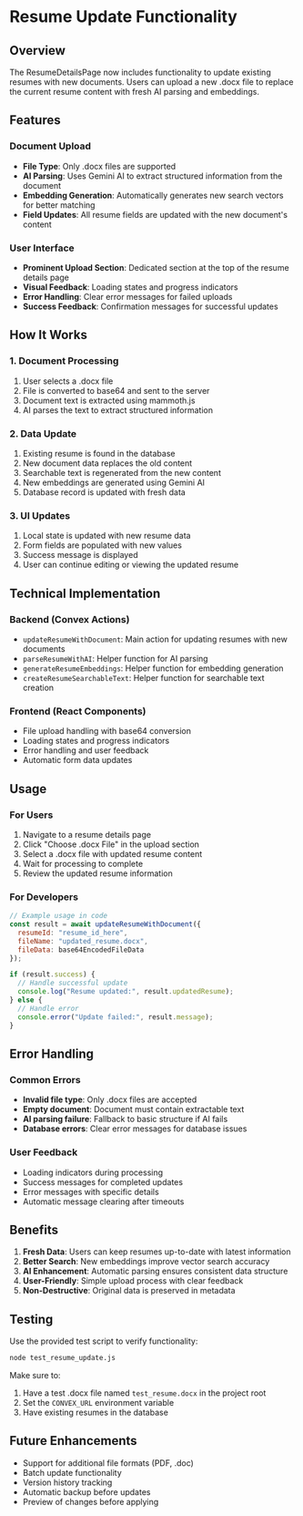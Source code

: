 # Resume Update Functionality

## Overview

The ResumeDetailsPage now includes functionality to update existing resumes with new documents. Users can upload a new .docx file to replace the current resume content with fresh AI parsing and embeddings.

## Features

### Document Upload
- **File Type**: Only .docx files are supported
- **AI Parsing**: Uses Gemini AI to extract structured information from the document
- **Embedding Generation**: Automatically generates new search vectors for better matching
- **Field Updates**: All resume fields are updated with the new document's content

### User Interface
- **Prominent Upload Section**: Dedicated section at the top of the resume details page
- **Visual Feedback**: Loading states and progress indicators
- **Error Handling**: Clear error messages for failed uploads
- **Success Feedback**: Confirmation messages for successful updates

## How It Works

### 1. Document Processing
1. User selects a .docx file
2. File is converted to base64 and sent to the server
3. Document text is extracted using mammoth.js
4. AI parses the text to extract structured information

### 2. Data Update
1. Existing resume is found in the database
2. New document data replaces the old content
3. Searchable text is regenerated from the new content
4. New embeddings are generated using Gemini AI
5. Database record is updated with fresh data

### 3. UI Updates
1. Local state is updated with new resume data
2. Form fields are populated with new values
3. Success message is displayed
4. User can continue editing or viewing the updated resume

## Technical Implementation

### Backend (Convex Actions)
- `updateResumeWithDocument`: Main action for updating resumes with new documents
- `parseResumeWithAI`: Helper function for AI parsing
- `generateResumeEmbeddings`: Helper function for embedding generation
- `createResumeSearchableText`: Helper function for searchable text creation

### Frontend (React Components)
- File upload handling with base64 conversion
- Loading states and progress indicators
- Error handling and user feedback
- Automatic form data updates

## Usage

### For Users
1. Navigate to a resume details page
2. Click "Choose .docx File" in the upload section
3. Select a .docx file with updated resume content
4. Wait for processing to complete
5. Review the updated resume information

### For Developers
```javascript
// Example usage in code
const result = await updateResumeWithDocument({
  resumeId: "resume_id_here",
  fileName: "updated_resume.docx",
  fileData: base64EncodedFileData
});

if (result.success) {
  // Handle successful update
  console.log("Resume updated:", result.updatedResume);
} else {
  // Handle error
  console.error("Update failed:", result.message);
}
```

## Error Handling

### Common Errors
- **Invalid file type**: Only .docx files are accepted
- **Empty document**: Document must contain extractable text
- **AI parsing failure**: Fallback to basic structure if AI fails
- **Database errors**: Clear error messages for database issues

### User Feedback
- Loading indicators during processing
- Success messages for completed updates
- Error messages with specific details
- Automatic message clearing after timeouts

## Benefits

1. **Fresh Data**: Users can keep resumes up-to-date with latest information
2. **Better Search**: New embeddings improve vector search accuracy
3. **AI Enhancement**: Automatic parsing ensures consistent data structure
4. **User-Friendly**: Simple upload process with clear feedback
5. **Non-Destructive**: Original data is preserved in metadata

## Testing

Use the provided test script to verify functionality:
```bash
node test_resume_update.js
```

Make sure to:
1. Have a test .docx file named `test_resume.docx` in the project root
2. Set the `CONVEX_URL` environment variable
3. Have existing resumes in the database

## Future Enhancements

- Support for additional file formats (PDF, .doc)
- Batch update functionality
- Version history tracking
- Automatic backup before updates
- Preview of changes before applying 